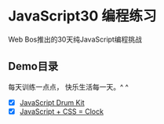 # JavaScript30 编程练习

Web Bos推出的30天纯JavaScript编程挑战

## Demo目录

每天训练一点点， 快乐生活每一天。^ ^

- [x] [JavaScript Drum Kit](https://kokota.github.io/JavaScript30/01.Javascript_Drum_Kit/index.html)
- [x] [JavaScript + CSS = Clock](https://kokota.github.io/JavaScript30/02.Javascript_CSS_Clock/index.html)